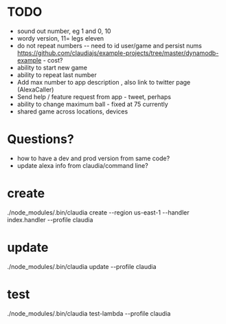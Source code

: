 # TODO
- sound out number, eg 1 and 0, 10
- wordy version, 11= legs eleven
- do not repeat numbers
-- need to id user/game and persist nums
https://github.com/claudiajs/example-projects/tree/master/dynamodb-example - cost?
- ability to start new game
- ability to repeat last number
- Add max number to app description , also link to twitter page (AlexaCaller)
- Send help / feature request from app - tweet, perhaps
- ability to change maximum ball - fixed at 75 currently
- shared game across locations, devices

# Questions?
- how to have a dev and prod version from same code?
- update alexa info from claudia/command line?

# create
./node_modules/.bin/claudia create --region us-east-1 --handler index.handler --profile claudia

# update
./node_modules/.bin/claudia update --profile claudia

# test
./node_modules/.bin/claudia test-lambda --profile claudia
